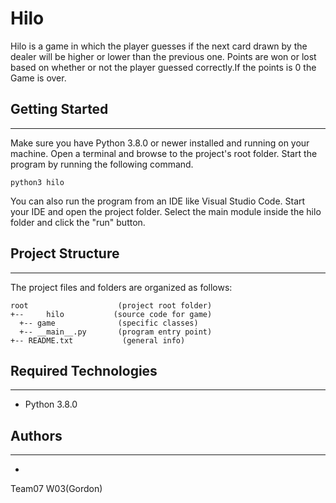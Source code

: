# Hilo
Hilo is a game in which the player guesses if the next card drawn by the dealer will be higher or lower than the previous one.
 Points are won or lost based on whether or not the player guessed correctly.If the points is 0 the Game is over.

## Getting Started
---
Make sure you have Python 3.8.0 or newer installed and running on your machine. Open a terminal and 
browse to the project's root folder. Start the program by running the following command.
```
python3 hilo 
```
You can also run the program from an IDE like Visual Studio Code. Start your IDE and open the 
project folder. Select the main module inside the hilo folder and click the "run" button.

## Project Structure
---
The project files and folders are organized as follows:
```
root                    (project root folder)
+--     hilo           (source code for game)
  +-- game              (specific classes)
  +-- __main__.py       (program entry point)
+-- README.txt           (general info)
```

## Required Technologies
---
* Python 3.8.0

## Authors
---
* 
Team07 W03(Gordon)
